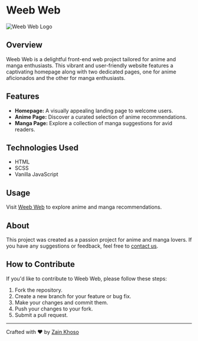 # Weeb Web

![Weeb Web Logo](https://weeb-web-zain.netlify.app/)

## Overview

Weeb Web is a delightful front-end web project tailored for anime and manga enthusiasts. This vibrant and user-friendly website features a captivating homepage along with two dedicated pages, one for anime aficionados and the other for manga enthusiasts.

## Features

- **Homepage:** A visually appealing landing page to welcome users.
- **Anime Page:** Discover a curated selection of anime recommendations.
- **Manga Page:** Explore a collection of manga suggestions for avid readers.

## Technologies Used

- HTML
- SCSS
- Vanilla JavaScript

## Usage

Visit [Weeb Web](https://weeb-web-zain.netlify.app/) to explore anime and manga recommendations.

## About

This project was created as a passion project for anime and manga lovers. If you have any suggestions or feedback, feel free to [contact us](zain.khoso.dev@gmail.com).

## How to Contribute

If you'd like to contribute to Weeb Web, please follow these steps:

1. Fork the repository.
2. Create a new branch for your feature or bug fix.
3. Make your changes and commit them.
4. Push your changes to your fork.
5. Submit a pull request.

---

Crafted with ❤️ by [Zain Khoso](https://github.com/Zain-Khoso)

